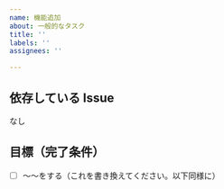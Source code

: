 ```yaml
---
name: 機能追加
about: 一般的なタスク
title: ''
labels: ''
assignees: ''

---
```


<!--
ここにタスクの説明を書いてください。

例：
# ~を達成するために〜の機能を追加する
 -->

## 依存している Issue

<!--
本タスクを進めるにあたって、完了していなければならない Issue の番号を
以下の例ように、箇条書きで書いてください。
依存している Issue がない場合は、「なし」と書いてください。
完了していなくても良い場合などは、適宜その旨を書いてください。

以下の例だと、#100 #110 の両方が完了したら、本タスクを進められるという意味になります。

例：
- #100
- #110
 -->

なし

## 目標（完了条件）

- [ ] ～～をする（これを書き換えてください。以下同様に）

<!--

本タスクを達成、完了するのに必要な作業などを、
以下のようにチェックボックスの箇条書き形式で記載してください。
他の人が、タスクの進捗状況を確認できることが望ましい（理想）です。

例：
- [ ] 役割分担
- [ ] 機能設計
- [ ] 実装
- [ ] テスト
- [ ] デプロイ

 -->
